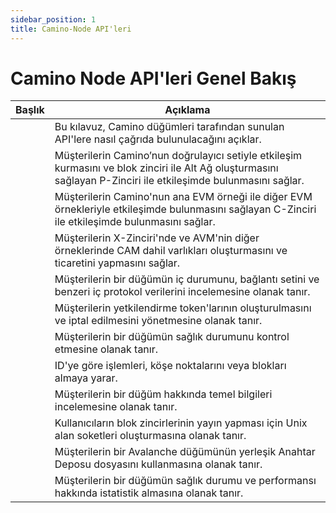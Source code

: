 ```yaml
---
sidebar_position: 1
title: Camino-Node API'leri
---
```


# Camino Node API'leri Genel Bakış

| Başlık                                           | Açıklama                                                                                                                                         |
| ------------------------------------------------ | ------------------------------------------------------------------------------------------------------------------------------------------------ |
|       | Bu kılavuz, Camino düğümleri tarafından sunulan API'lere nasıl çağrıda bulunulacağını açıklar.                                                    |
|  | Müşterilerin Camino’nun doğrulayıcı setiyle etkileşim kurmasını ve blok zinciri ile Alt Ağ oluşturmasını sağlayan P-Zinciri ile etkileşimde bulunmasını sağlar. |
|  | Müşterilerin Camino'nun ana EVM örneği ile diğer EVM örnekleriyle etkileşimde bulunmasını sağlayan C-Zinciri ile etkileşimde bulunmasını sağlar.    |
|     | Müşterilerin X-Zinciri'nde ve AVM'nin diğer örneklerinde CAM dahil varlıkları oluşturmasını ve ticaretini yapmasını sağlar.                       |
|                        | Müşterilerin bir düğümün iç durumunu, bağlantı setini ve benzeri iç protokol verilerini incelemesine olanak tanır.                               |
|                  | Müşterilerin yetkilendirme token'larının oluşturulmasını ve iptal edilmesini yönetmesine olanak tanır.                                          |
|                        | Müşterilerin bir düğümün sağlık durumunu kontrol etmesine olanak tanır.                                                                         |
|                    | ID'ye göre işlemleri, köşe noktalarını veya blokları almaya yarar.                                                                            |
|                          | Müşterilerin bir düğüm hakkında temel bilgileri incelemesine olanak tanır.                                                                      |
|                              | Kullanıcıların blok zincirlerinin yayın yapması için Unix alan soketleri oluşturmasına olanak tanır.                                           |
|             | Müşterilerin bir Avalanche düğümünün yerleşik Anahtar Deposu dosyasını kullanmasına olanak tanır.                                               |
|                    | Müşterilerin bir düğümün sağlık durumu ve performansı hakkında istatistik almasına olanak tanır.                                               |